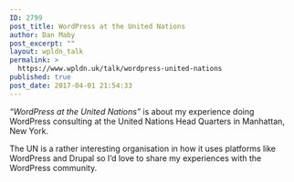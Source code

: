 ```yaml
---
ID: 2799
post_title: WordPress at the United Nations
author: Dan Maby
post_excerpt: ""
layout: wpldn_talk
permalink: >
  https://www.wpldn.uk/talk/wordpress-united-nations
published: true
post_date: 2017-04-01 21:54:33
---
```

<em>“WordPress at the United Nations”</em> is about my experience doing WordPress consulting at the United Nations Head Quarters in Manhattan, New York.

The UN is a rather interesting organisation in how it uses platforms like WordPress and Drupal so I’d love to share my experiences with the WordPress community.